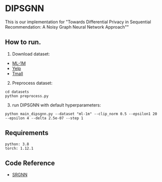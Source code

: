 # DIPSGNN
This is our implementation for "Towards Differential Privacy in Sequential Recommendation: A Noisy Graph Neural Network Approach""

## How to run.
1. Download dataset:
- [ML-1M](https://grouplens.org/datasets/movielens/)
- [Yelp](https://www.yelp.com/dataset)
- [Tmall](https://tianchi.aliyun.com/dataset/42)

2. Preprocess dataset:
```
cd datasets
python preprocess.py
```
3. run DIPSGNN with default hyperparameters:
```
python main_dipsgnn.py --dataset "ml-1m" --clip_norm 0.5 --epsilon1 20 --epsilon 4 --delta 2.5e-07 --step 1
```

## Requirements
```
python: 3.8
torch: 1.12.1
```

## Code Reference
- [SRGNN](https://github.com/CRIPAC-DIG/SR-GNN)

